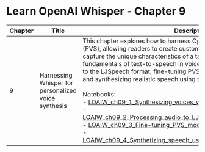 # Learn OpenAI Whisper - Chapter 9

| Chapter | Title                                           | Description                                                                                                                                                                                                                                                                         |
|---------|--------------------------------------------------|----------------------------------------------------------------------------------------------------------------------------------------------------------------------------------------------------------------------------------------------------------------------------------------|
| 9       | Harnessing Whisper for personalized voice synthesis           | This chapter explores how to harness OpenAI's Whisper for voice synthesis (PVS), allowing readers to create customized generative AI models that capture the unique characteristics of a target voice. It covers the fundamentals of text-to-speech in voice synthesis, converting audio files to the LJSpeech format, fine-tuning PVS models using the DLAS toolkit, and synthesizing realistic speech using the fine-tuned PVS model.<br><br>Notebooks:<br>- [LOAIW_ch09_1_Synthesizing_voices_with_tortoise_tts_fast.ipynb](/Chapter09/LOAIW_ch09_1_Synthesizing_voices_with_tortoise_tts_fast.ipynb)<br>- [LOAIW_ch09_2_Processing_audio_to_LJ_format_with_Whisper_OZEN.ipynb](/Chapter09/LOAIW_ch09_2_Processing_audio_to_LJ_format_with_Whisper_OZEN.ipynb)<br>- [LOAIW_ch09_3_Fine-tuning_PVS_models_with_DLAS.ipynb](/Chapter09/LOAIW_ch09_3_Fine-tuning_PVS_models_with_DLAS.ipynb)<br>- [LOAIW_ch09_4_Synthetizing_speech_using_a_fine_tuned_PVS_model.ipynb](/Chapter09/LOAIW_ch09_4_Synthetizing_speech_using_a_fine_tuned_PVS_model.ipynb)                                                         |
